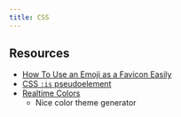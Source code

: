 ```yaml
---
title: CSS
---
```


## Resources

- [How To Use an Emoji as a Favicon Easily](https://css-tricks.com/emoji-as-a-favicon/)
- [CSS `:is` pseudoelement](https://davidwalsh.name/css-is)
- [Realtime Colors](https://realtimecolors.com/)
  - Nice color theme generator
